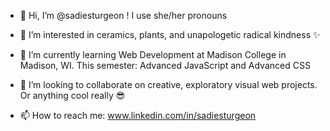 - 👋 Hi, I’m @sadiesturgeon ! I use she/her pronouns

- 👀 I’m interested in ceramics, plants, and unapologetic radical kindness ✨

- 🌱 I’m currently learning Web Development at Madison College in Madison, WI. This semester: Advanced JavaScript and Advanced CSS

- 💞️ I’m looking to collaborate on creative, exploratory visual web projects. Or anything cool really 😎

- 📫 How to reach me: www.linkedin.com/in/sadiesturgeon
